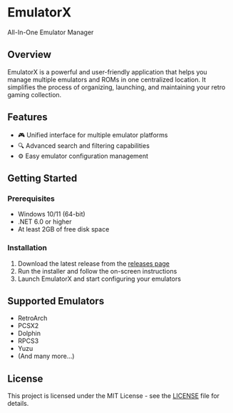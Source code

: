 # EmulatorX
All-In-One Emulator Manager

## Overview
EmulatorX is a powerful and user-friendly application that helps you manage multiple emulators and ROMs in one centralized location. It simplifies the process of organizing, launching, and maintaining your retro gaming collection.

## Features
- 🎮 Unified interface for multiple emulator platforms
- 🔍 Advanced search and filtering capabilities
- ⚙️ Easy emulator configuration management

## Getting Started

### Prerequisites
- Windows 10/11 (64-bit)
- .NET 6.0 or higher
- At least 2GB of free disk space

### Installation
1. Download the latest release from the [releases page](https://github.com/X-Emulation/EmulatorX/releases)
2. Run the installer and follow the on-screen instructions
3. Launch EmulatorX and start configuring your emulators

## Supported Emulators
- RetroArch
- PCSX2
- Dolphin
- RPCS3
- Yuzu
- (And many more...)

## License
This project is licensed under the MIT License - see the [LICENSE](LICENSE) file for details.
